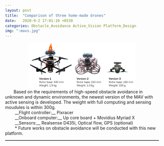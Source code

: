 ```yaml
---  
layout: post  
title:  "Comparison of three home-made drones"  
date:   2020-9-2 17:01:10 +0530  
categories: Obstacle_Avoidance Active_Vision Platform_Design
img: ":mavs.jpg"
---   
```

<center>
	<img src="/assets/img/posts/mavs.jpg" width="70%">
</center>  
&ensp;&ensp;&ensp;&ensp;Based on the requirements of high-speed obstacle avoidance in unknown and dynamic environments, the newest version of the MAV with active sensing is developed. The weight with full computing and sensing moudules is within 300g. <br>
&ensp;&ensp;&ensp;&ensp; __Flight controller:__ Pixracer <br>
&ensp;&ensp;&ensp;&ensp; __Onboard computer:__ Up core board + Movidius Myriad X <br>
&ensp;&ensp;&ensp;&ensp; __Sensors:__ Realsense D435i, Optical flow, GPS (optional) <br>
&ensp;&ensp;&ensp;&ensp; * Future works on obstacle avoidance will be conducted with this new platform.
<hr style="height:1px;border:none;border-top:1px solid #555555;" />   

   
 
